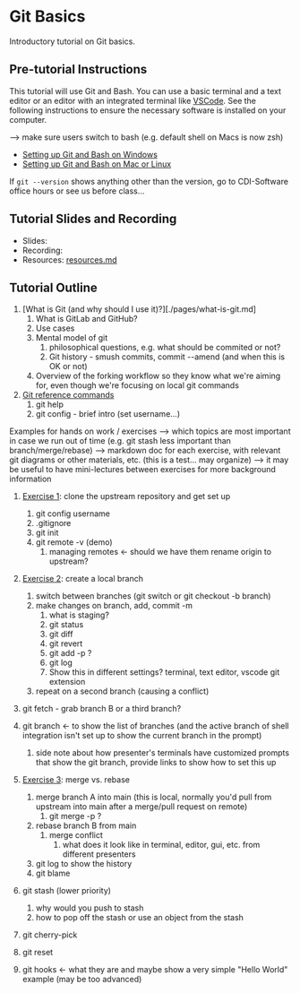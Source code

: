 # Git Basics

Introductory tutorial on Git basics.

## Pre-tutorial Instructions

This tutorial will use Git and Bash. You can use a basic terminal and a text editor or an editor
with an integrated terminal like [VSCode](https://code.visualstudio.com/). See the following
instructions to ensure the necessary software is installed on your computer.

--> make sure users switch to bash (e.g. default shell on Macs is now zsh)

- [Setting up Git and Bash on Windows](./pages/prereq-windows.md)
- [Setting up Git and Bash on Mac or Linux](./pages/prereq-mac-linux.md)

If `git --version` shows anything other than the version, go to CDI-Software office hours or see us before class...

## Tutorial Slides and Recording

- Slides: [<PlaceHolder>]()
- Recording: [<PlaceHolder>]()
- Resources: [resources.md](resources.md)

## Tutorial Outline

1. [What is Git (and why should I use it)?][./pages/what-is-git.md]
   1. What is GitLab and GitHub?
   2. Use cases
   3. Mental model of git
      1. philosophical questions, e.g. what should be commited or not?
      2. Git history - smush commits, commit --amend (and when this is OK or not)
   4. Overview of the forking workflow so they know what we're aiming for, even though we're focusing on local git commands
2. [Git reference commands](./pages/git-help-and-cofig.md)
   1. git help
   2. git config - brief intro (set username...)

Examples for hands on work / exercises
--> which topics are most important in case we run out of time (e.g. git stash less important than branch/merge/rebase)
--> markdown doc for each exercise, with relevant git diagrams or other materials, etc. (this is a test... may organize)
--> it may be useful to have mini-lectures between exercises for more background information

1. [Exercise 1](./pages/ex1-clone-and-setup.md): clone the upstream repository and get set up
   1. git config username
   2. .gitignore
   3. git init
   4. git remote -v (demo)
      1. managing remotes <- should we have them rename origin to upstream?
2. [Exercise 2](./pages/ex2-local-branch.md): create a local branch
   1. switch between branches (git switch or git checkout -b branch)
   2. make changes on branch, add, commit -m
      1. what is staging?
      2. git status
      3. git diff
      4. git revert
      5. git add -p ?
      6. git log
      7. Show this in different settings? terminal, text editor, vscode git extension
   3. repeat on a second branch (causing a conflict)
3. git fetch - grab branch B or a third branch?
4. git branch <- to show the list of branches (and the active branch of shell integration isn't set up to show the current branch in the prompt)
   1. side note about how presenter's terminals have customized prompts that show the git branch, provide links to show how to set this up
5. [Exercise 3](./pages/ex3-merge-and-rebase.md): merge vs. rebase
   1. merge branch A into main (this is local, normally you'd pull from upstream into main after a merge/pull request on remote)
      1. git merge -p ?
   2. rebase branch B from main
      1. merge conflict
         1. what does it look like in terminal, editor, gui, etc. from different presenters
   3. git log to show the history
   4. git blame

6. git stash (lower priority)
   1. why would you push to stash
   2. how to pop off the stash or use an object from the stash
7. git cherry-pick
8. git reset
9. git hooks <- what they are and maybe show a very simple "Hello World" example (may be too advanced)
